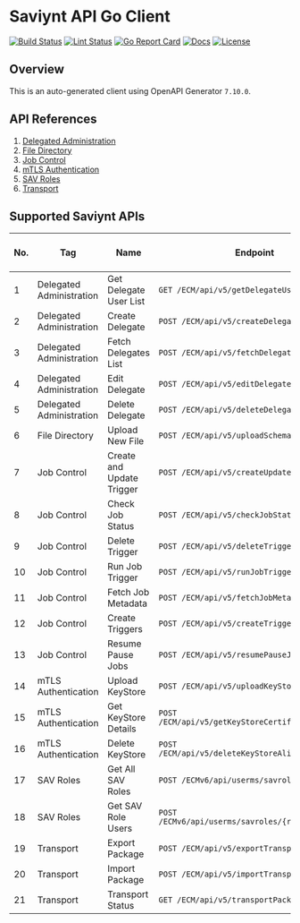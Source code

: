 # Saviynt API Go Client

[![Build Status][build-status-svg]][build-status-link]
[![Lint Status][lint-status-svg]][lint-status-link]
[![Go Report Card][goreport-svg]][goreport-link]
[![Docs][docs-godoc-svg]][docs-godoc-link]
[![License][license-svg]][license-link]

 [build-status-svg]: https://github.com/grokify/saviynt-api-go-client/workflows/test/badge.svg
 [build-status-link]: https://github.com/grokify/saviynt-api-go-client/actions/workflows/test.yaml
 [lint-status-svg]: https://github.com/grokify/saviynt-api-go-client/workflows/lint/badge.svg
 [lint-status-link]: https://github.com/grokify/saviynt-api-go-client/actions/workflows/lint.yaml
 [goreport-svg]: https://goreportcard.com/badge/github.com/grokify/saviynt-api-go-client
 [goreport-link]: https://goreportcard.com/report/github.com/grokify/saviynt-api-go-client
 [docs-godoc-svg]: https://pkg.go.dev/badge/github.com/grokify/saviynt-api-go-client
 [docs-godoc-link]: https://pkg.go.dev/github.com/grokify/saviynt-api-go-client
 [license-svg]: https://img.shields.io/badge/license-MIT-blue.svg
 [license-link]: https://github.com/grokify/saviynt-api-go-client/blob/master/LICENSE

## Overview

This is an auto-generated client using OpenAPI Generator `7.10.0`.

## API References

1. [Delegated Administration](https://grokify.github.io/saviynt-api-go-client/api_delegatedadministration.html)
1. [File Directory](https://grokify.github.io/saviynt-api-go-client/api_filedirectory.html)
1. [Job Control](https://grokify.github.io/saviynt-api-go-client/api_jobcontrol.html)
1. [mTLS Authentication](https://grokify.github.io/saviynt-api-go-client/api_mtlsauthentication.html)
1. [SAV Roles](https://grokify.github.io/saviynt-api-go-client/api_savroles.html)
1. [Transport](https://grokify.github.io/saviynt-api-go-client/api_transport.html)

## Supported Saviynt APIs

| No. | Tag | Name | Endpoint | In OpenAPI Spec | Test: cURL | Test: OpenAPI SDK | Test: Automated |
| - | - | - | - | - | - | - | - |
| 1 | Delegated Administration | Get Delegate User List | `GET /ECM/api/v5/getDelegateUserList` | :white_check_mark: | :white_check_mark: | :white_check_mark: | :x: |
| 2 | Delegated Administration | Create Delegate | `POST /ECM/api/v5/createDelegate` | :white_check_mark: | :white_check_mark: | :white_check_mark: | :x: |
| 3 | Delegated Administration | Fetch Delegates List | `POST /ECM/api/v5/fetchDelegatesList` | :white_check_mark: | :white_check_mark: | :white_check_mark: | :x: |
| 4 | Delegated Administration | Edit Delegate | `POST /ECM/api/v5/editDelegate` | :white_check_mark: | :white_check_mark: | :white_check_mark: | :x: |
| 5 | Delegated Administration | Delete Delegate | `POST /ECM/api/v5/deleteDelegate` | :white_check_mark: | :white_check_mark: | :white_check_mark: | :x: |
| 6 | File Directory | Upload New File | `POST /ECM/api/v5/uploadSchemaFile` | :white_check_mark: | :x: | :x: | :x: |
| 7 | Job Control | Create and Update Trigger | `POST /ECM/api/v5/createUpdateTrigger` | :white_check_mark: | :x: | :x: | :x: |
| 8 | Job Control | Check Job Status | `POST /ECM/api/v5/checkJobStatus` | :white_check_mark: | :white_check_mark: | :white_check_mark: | :x: |
| 9 | Job Control | Delete Trigger | `POST /ECM/api/v5/deleteTrigger` | :white_check_mark: | :x: | :x: | :x: |
| 10 | Job Control | Run Job Trigger | `POST /ECM/api/v5/runJobTrigger` | :white_check_mark: | :x: | :x: | :x: |
| 11 | Job Control | Fetch Job Metadata | `POST /ECM/api/v5/fetchJobMetadata` | :white_check_mark: | :white_check_mark: | :white_check_mark: | :x: |
| 12 | Job Control | Create Triggers | `POST /ECM/api/v5/createTriggers` | :white_check_mark: | :x: | :x: | :x: |
| 13 | Job Control | Resume Pause Jobs | `POST /ECM/api/v5/resumePauseJobs` | :white_check_mark: | :white_check_mark: | :white_check_mark: | :x: |
| 14 | mTLS Authentication | Upload KeyStore | `POST /ECM/api/v5/uploadKeyStore` | :white_check_mark: | :white_check_mark: | :white_check_mark: | :x: |
| 15 | mTLS Authentication | Get KeyStore Details | `POST /ECM/api/v5/getKeyStoreCertificateDetails` | :white_check_mark: | :white_check_mark: | :white_check_mark: | :x: |
| 16 | mTLS Authentication | Delete KeyStore | `POST /ECM/api/v5/deleteKeyStoreAlias/{alias}` | :white_check_mark: | :white_check_mark: | :white_check_mark: | :x: |
| 17 | SAV Roles | Get All SAV Roles | `POST /ECMv6/api/userms/savroles` | :white_check_mark: | :white_check_mark: | :white_check_mark: | :x: |
| 18 | SAV Roles | Get SAV Role Users | `POST /ECMv6/api/userms/savroles/{roleName/users` | :white_check_mark: | :white_check_mark: | :white_check_mark: | :x: |
| 19 | Transport | Export Package | `POST /ECM/api/v5/exportTransportPackage` | :white_check_mark: | :white_check_mark: | :white_check_mark: | :x: |
| 20 | Transport | Import Package | `POST /ECM/api/v5/importTransportPackage` | :white_check_mark: | :white_check_mark: | :white_check_mark: | :x: |
| 21 | Transport | Transport Status | `GET /ECM/api/v5/transportPackageStatus` | :white_check_mark: | :white_check_mark: | :white_check_mark: | :x: |
